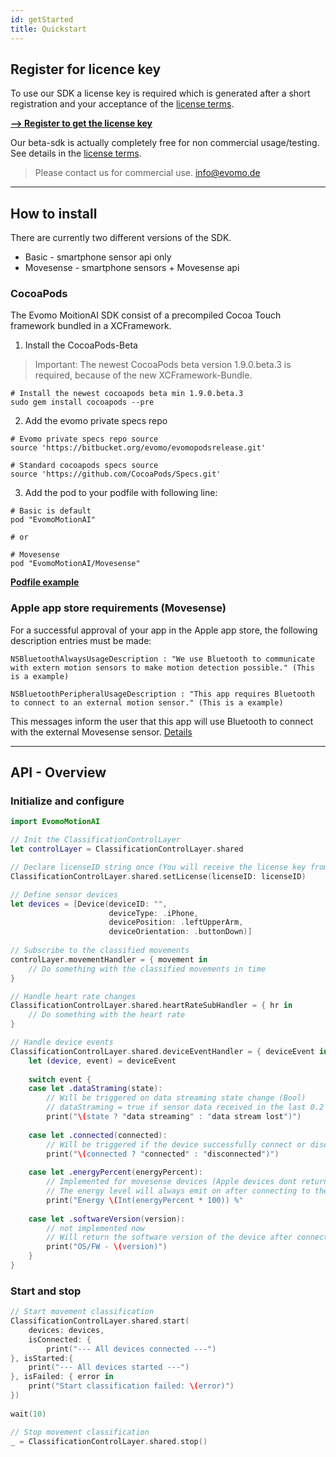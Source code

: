 ```yaml
---
id: getStarted
title: Quickstart
---
```


## Register for licence key
To use our SDK a license key is required which is generated after a short registration and your acceptance of the [license terms].

[**--> Register to get the license key**](https://subscriptions.zoho.eu/subscribe/a86776477592bad75f6bc8765d4c5c76a57851cb64dfe979651bdda4a1c7d344/beta)

Our beta-sdk is actually completely free for non commercial usage/testing. See details in the [license terms]. 

>Please contact us for commercial use. info@evomo.de 

[license terms]: https://www.evomo.de/license-agreement

---

## How to install

There are currently two different versions of the SDK. 
- Basic - smartphone sensor api only
- Movesense - smartphone sensors + Movesense api

### CocoaPods

The Evomo MoitionAI SDK consist of a precompiled Cocoa Touch framework bundled in a XCFramework.

1. Install the CocoaPods-Beta

>Important: The newest CocoaPods beta version 1.9.0.beta.3 is required, because of the new XCFramework-Bundle.

```shell
# Install the newest cocoapods beta min 1.9.0.beta.3
sudo gem install cocoapods --pre
```

2. Add the evomo private specs repo 

```shell
# Evomo private specs repo source
source 'https://bitbucket.org/evomo/evomopodsrelease.git'

# Standard cocoapods specs source
source 'https://github.com/CocoaPods/Specs.git'
```

3. Add the pod to your podfile with following line:

```shell
# Basic is default
pod "EvomoMotionAI"

# or

# Movesense
pod "EvomoMotionAI/Movesense"
```

[**Podfile example**](https://github.com/Evomo/evomoExampleApp/blob/master/Podfile)

### Apple app store requirements (Movesense)
For a successful approval of your app in the Apple app store, the following description entries must be made:
```shell
NSBluetoothAlwaysUsageDescription : "We use Bluetooth to communicate with extern motion sensors to make motion detection possible." (This is a example)

NSBluetoothPeripheralUsageDescription : "This app requires Bluetooth to connect to an external motion sensor." (This is a example)
```

This messages inform the user that this app will use Bluetooth to connect with the external Movesense sensor. [Details](https://developer.apple.com/documentation/bundleresources/information_property_list/nsbluetoothalwaysusagedescription)

---
## API - Overview

### Initialize and configure
```swift
import EvomoMotionAI

// Init the ClassificationControlLayer
let controlLayer = ClassificationControlLayer.shared

// Declare licenseID string once (You will receive the license key from Evomo after agreeing to the license conditions.)
ClassificationControlLayer.shared.setLicense(licenseID: licenseID)

// Define sensor devices
let devices = [Device(deviceID: "",
                      deviceType: .iPhone,
                      devicePosition: .leftUpperArm, 
                      deviceOrientation: .buttonDown)]
                             
// Subscribe to the classified movements
controlLayer.movementHandler = { movement in
	// Do something with the classified movements in time
}

// Handle heart rate changes
ClassificationControlLayer.shared.heartRateSubHandler = { hr in
	// Do something with the heart rate
}

// Handle device events
ClassificationControlLayer.shared.deviceEventHandler = { deviceEvent in
    let (device, event) = deviceEvent
    
    switch event {
    case let .dataStraming(state):
        // Will be triggered on data streaming state change (Bool)
        // dataStraming = true if sensor data received in the last 0.2 seconds
        print("\(state ? "data streaming" : "data stream lost")")
        
    case let .connected(connected):
        // Will be triggered if the device successfully connect or disconnect
        print("\(connected ? "connected" : "disconnected")")
        
    case let .energyPercent(energyPercent):
        // Implemented for movesense devices (Apple devices dont return a energy level)
        // The energy level will always emit on after connecting to the device.
        print("Energy \(Int(energyPercent * 100)) %"
        
    case let .softwareVersion(version):
        // not implemented now
        // Will return the software version of the device after connecting
        print("OS/FW - \(version)")
    }
}

```

### Start and stop
```swift
// Start movement classification
ClassificationControlLayer.shared.start(
    devices: devices,
    isConnected: {
        print("--- All devices connected ---")
}, isStarted:{
    print("--- All devices started ---")
}, isFailed: { error in
    print("Start classification failed: \(error)")
})
	
wait(10)

// Stop movement classification
_ = ClassificationControlLayer.shared.stop()

```
